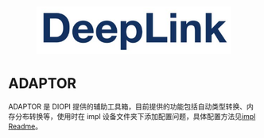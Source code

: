 <div align=center>
<img src="../img/deepLink_logo.png">
</div>

# ADAPTOR

 ADAPTOR 是 DIOPI 提供的辅助工具箱，目前提供的功能包括自动类型转换、内存分布转换等，使用时在 impl 设备文件夹下添加配置问题，具体配置方法见[impl Readme](https://github.com/DeepLink-org/DIOPI/tree/main/impl#readme)。
